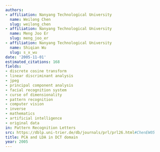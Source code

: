 ```yaml
---
authors:
- affiliation: Nanyang Technological University
  name: Weilong Chen
  slug: weilong_chen
- affiliation: Nanyang Technological University
  name: Meng Joo Er
  slug: meng_joo_er
- affiliation: Nanyang Technological University
  name: Shiqian Wu
  slug: s_x_wu
date: '2005-11-01'
estimated_citations: 168
fields:
- discrete cosine transform
- linear discriminant analysis
- jpeg
- principal component analysis
- facial recognition system
- curse of dimensionality
- pattern recognition
- computer vision
- inverse
- mathematics
- artificial intelligence
- original data
in: Pattern Recognition Letters
src: https://dblp.uni-trier.de/db/journals/prl/prl26.html#ChenEW05
title: PCA and LDA in DCT domain
year: 2005
---
```

